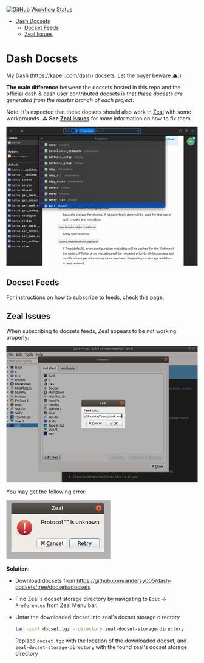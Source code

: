 [![GitHub Workflow Status](https://img.shields.io/github/workflow/status/andersy005/dash-docsets/CI?logo=github&style=for-the-badge)](https://github.com/andersy005/dash-docsets/actions)

- [Dash Docsets](#dash-docsets)
  - [Docset Feeds](#docset-feeds)
  - [Zeal Issues](#zeal-issues)

# Dash Docsets

My Dash (https://kapeli.com/dash) docsets. Let the buyer beware ⚠️;)

**The main difference** between the docsets hosted in this repo and the official dash & dash user contributed docsets is that _these docsets are generated from the master branch of each project_.

Note: It's expected that these docsets should also work in [Zeal](https://zealdocs.org/) with some workarounds. **⚠️ See [Zeal Issues](#zeal-issues)** for more information on how to fix them.

![](./images/navigate.png)

## Docset Feeds

For instructions on how to subscribe to feeds, check this [page](https://github.com/andersy005/dash-docsets/blob/docsets/feeds/README.md).

## Zeal Issues

When subscribing to docsets feeds, Zeal appears to be not working properly:

![](./images/zeal-failure.png)

You may get the following error:

![](./images/zeal-failure-diag.png)

**Solution**:

- Download docsets from https://github.com/andersy005/dash-docsets/tree/docsets/docsets
- Find Zeal's docset storage directory by navigating to `Edit` -> `Preferences` from Zeal Menu bar.

- Untar the downloaded docset into zeal's docset storage directory

  ```bash
  tar -zxvf docset.tgz --directory zeal-docset-storage-directory
  ```

  Replace `docset.tgz` with the location of the downloaded docset, and `zeal-docset-storage-directory` with the found zeal's docset storage directory
